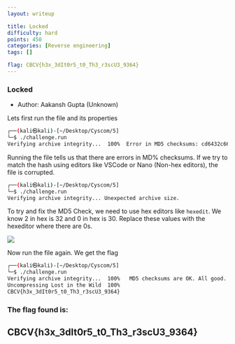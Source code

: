 ```yaml
---
layout: writeup

title: Locked
difficulty: hard
points: 450
categories: [Reverse engineering]
tags: []

flag: CBCV{h3x_3dIt0r5_t0_Th3_r3scU3_9364}
---
```


### Locked

* Author: Aakansh Gupta (Unknown)

Lets first run the file and its properties

```bash
┌──(kali㉿kali)-[~/Desktop/Cyscom/5]
└─$ ./challenge.run 
Verifying archive integrity...  100%  Error in MD5 checksums: cd6432c66be8a7696954be1324b594cf is different from 6432c66be8a7696954be1324b594cf
```

Running the file tells us that there are errors in MD% checksums.
If we try to match the hash using editors like VSCode or Nano (Non-hex editors), the file is corrupted.

```bash
┌──(kali㉿kali)-[~/Desktop/Cyscom/5]
└─$ ./challenge.run   
Verifying archive integrity... Unexpected archive size.

```

To try and fix the MD5 Check, we need to use hex editors like `hexedit`. 
We know 2 in hex is 32 and 0 in hex is 30.
Replace these values with the hexeditor where there are 0s.

<img src="../images/locked.png" />

Now run the file again. We get the flag

```bash
┌──(kali㉿kali)-[~/Desktop/Cyscom/5]
└─$ ./challenge.run      
Verifying archive integrity...  100%   MD5 checksums are OK. All good.
Uncompressing Lost in the Wild  100%  
CBCV{h3x_3dIt0r5_t0_Th3_r3scU3_9364}
```


### The flag found is:
## CBCV{h3x_3dIt0r5_t0_Th3_r3scU3_9364}

